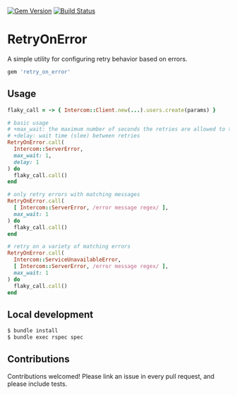 [![Gem Version](https://badge.fury.io/rb/retry_on_error.svg)](https://badge.fury.io/rb/retry_on_error)
[![Build Status](https://travis-ci.com/truecoach/retry_on_error.svg?branch=main)](https://travis-ci.com/truecoach/retry_on_error)

# RetryOnError

A simple utility for configuring retry behavior based on errors.

```ruby
gem 'retry_on_error'
```

## Usage

```ruby
flaky_call = -> { Intercom::Client.new(...).users.create(params) }

# basic usage
# +max_wait: the maximum number of seconds the retries are allowed to take
# +delay: wait time (slee) between retries
RetryOnError.call(
  Intercom::ServerError,
  max_wait: 1,
  delay: 1
) do
  flaky_call.call()
end

# only retry errors with matching messages
RetryOnError.call(
  [ Intercom::ServerError, /error message regex/ ],
  max_wait: 1
) do
  flaky_call.call()
end

# retry on a variety of matching errors
RetryOnError.call(
  Intercom::ServiceUnavailableError,
  [ Intercom::ServerError, /error message regex/ ],
  max_wait: 1
) do
  flaky_call.call()
end
```

## Local development

```bash
$ bundle install
$ bundle exec rspec spec
```

## Contributions

Contributions welcomed! Please link an issue in every pull request, and please include tests.
